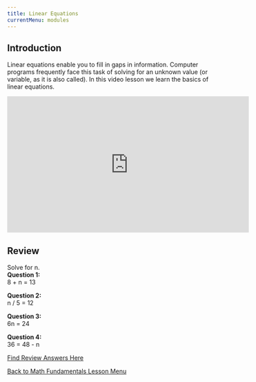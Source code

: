 ```yaml
---
title: Linear Equations
currentMenu: modules
---
```


## Introduction  

Linear equations enable you to fill in gaps in information. Computer programs frequently face this task of solving for an unknown value (or variable, as it is also called). In this video lesson we learn the basics of linear equations.

<div class="youtube-wrapper"><iframe width="560" height="315" src="https://www.youtube.com/embed/bAerID24QJ0?rel=0" frameborder="0" allowfullscreen></iframe></div>

## Review  
Solve for n.  
**Question 1:**  
8 + n = 13  

**Question 2:**  
n / 5 = 12  

**Question 3:**  
6n = 24  

**Question 4:**  
36 = 48 - n  

[Find Review Answers Here](../../ANSWERS.md)  

[Back to Math Fundamentals Lesson Menu](../)